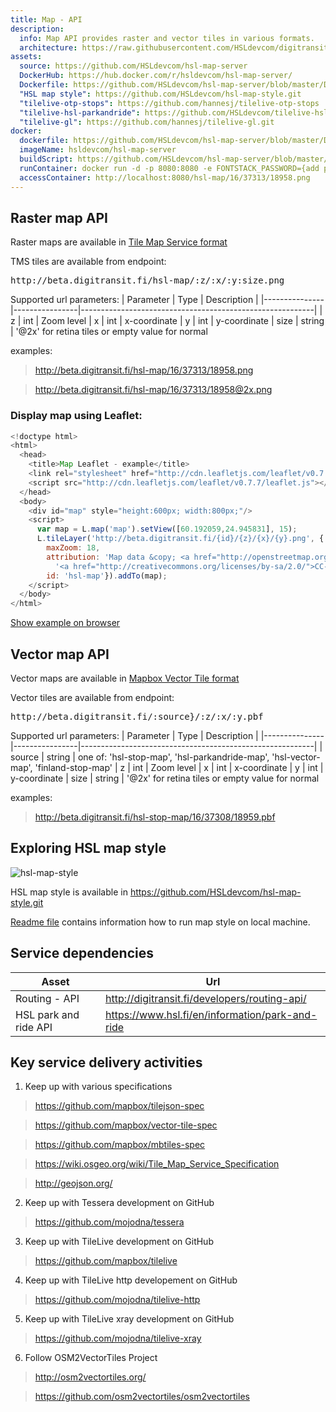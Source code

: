 ```yaml
---
title: Map - API
description:
  info: Map API provides raster and vector tiles in various formats.
  architecture: https://raw.githubusercontent.com/HSLdevcom/digitransit-site/master/pages/en/developers/map-api/architecture.xml
assets:
  source: https://github.com/HSLdevcom/hsl-map-server
  DockerHub: https://hub.docker.com/r/hsldevcom/hsl-map-server/
  Dockerfile: https://github.com/HSLdevcom/hsl-map-server/blob/master/Dockerfile
  "HSL map style": https://github.com/HSLdevcom/hsl-map-style.git
  "tilelive-otp-stops": https://github.com/hannesj/tilelive-otp-stops
  "tilelive-hsl-parkandride": https://github.com/HSLdevcom/tilelive-hsl-parkandride
  "tilelive-gl": https://github.com/hannesj/tilelive-gl.git
docker:
  dockerfile: https://github.com/HSLdevcom/hsl-map-server/blob/master/Dockerfile
  imageName: hsldevcom/hsl-map-server
  buildScript: https://github.com/HSLdevcom/hsl-map-server/blob/master/build-docker-image.sh
  runContainer: docker run -d -p 8080:8080 -e FONTSTACK_PASSWORD={add password here} --name hsl-map-server hsldevcom/hsl-map-server
  accessContainer: http://localhost:8080/hsl-map/16/37313/18958.png
---
```


## Raster map API
Raster maps are available in [Tile Map Service format](https://wiki.osgeo.org/wiki/Tile_Map_Service_Specification)

TMS tiles are available from endpoint:
<pre>http://beta.digitransit.fi/hsl-map/:z/:x/:y:size.png</pre>

Supported url parameters:
| Parameter     | Type           | Description                                              |
|---------------|----------------|----------------------------------------------------------|
| z             | int            | Zoom level
| x             | int            | x-coordinate
| y             | int            | y-coordinate
| size          | string         | '@2x' for retina tiles or empty value for normal

examples:
> http://beta.digitransit.fi/hsl-map/16/37313/18958.png

> http://beta.digitransit.fi/hsl-map/16/37313/18958@2x.png

### Display map using Leaflet: 

``` javascript
<!doctype html>
<html>
  <head>
    <title>Map Leaflet - example</title>
    <link rel="stylesheet" href="http://cdn.leafletjs.com/leaflet/v0.7.7/leaflet.css" />
    <script src="http://cdn.leafletjs.com/leaflet/v0.7.7/leaflet.js"></script>
  </head>
  <body>
    <div id="map" style="height:600px; width:800px;"/>
    <script>
      var map = L.map('map').setView([60.192059,24.945831], 15);
      L.tileLayer('http://beta.digitransit.fi/{id}/{z}/{x}/{y}.png', {
        maxZoom: 18,
        attribution: 'Map data &copy; <a href="http://openstreetmap.org">OpenStreetMap</a> contributors, ' +
          '<a href="http://creativecommons.org/licenses/by-sa/2.0/">CC-BY-SA</a>, ',
        id: 'hsl-map'}).addTo(map);
    </script>
  </body>
</html>
```

[Show example on browser](http://htmlpreview.github.io/?https://gist.github.com/siren/3c08fdd1c49232edb4d0/raw)


## Vector map API
Vector maps are available in [Mapbox Vector Tile format](https://github.com/mapbox/vector-tile-spec)

Vector tiles are available from endpoint:
<pre>http://beta.digitransit.fi/:source}/:z/:x/:y.pbf</pre>

Supported url parameters:
| Parameter     | Type           | Description                                              |
|---------------|----------------|----------------------------------------------------------|
| source        | string         | one of: 'hsl-stop-map', 'hsl-parkandride-map', 'hsl-vector-map', 'finland-stop-map'
| z             | int            | Zoom level
| x             | int            | x-coordinate
| y             | int            | y-coordinate
| size          | string         | '@2x' for retina tiles or empty value for normal

examples:
> http://beta.digitransit.fi/hsl-stop-map/16/37308/18959.pbf

## Exploring HSL map style
![hsl-map-style](http://beta.digitransit.fi/hsl-map/16/37311/18963@2x.png)

HSL map style is available in https://github.com/HSLdevcom/hsl-map-style.git

[Readme file](https://github.com/HSLdevcom/hsl-map-style/blob/master/README.md) contains information how to run map style on local machine.

## Service dependencies
| Asset                  |  Url                                                        |
|------------------------|-------------------------------------------------------------|
| Routing - API          | http://digitransit.fi/developers/routing-api/
| HSL park and ride API  | https://www.hsl.fi/en/information/park-and-ride

## Key service delivery activities
1. Keep up with various specifications
> https://github.com/mapbox/tilejson-spec

> https://github.com/mapbox/vector-tile-spec

> https://github.com/mapbox/mbtiles-spec

> https://wiki.osgeo.org/wiki/Tile_Map_Service_Specification

> http://geojson.org/

2. Keep up with Tessera development on GitHub
> https://github.com/mojodna/tessera

3. Keep up with TileLive development on GitHub
> https://github.com/mapbox/tilelive

4. Keep up with TileLive http developement on GitHub
> https://github.com/mojodna/tilelive-http

5. Keep up with TileLive xray development on GitHub
> https://github.com/mojodna/tilelive-xray

6. Follow OSM2VectorTiles Project
> http://osm2vectortiles.org/

> https://github.com/osm2vectortiles/osm2vectortiles
